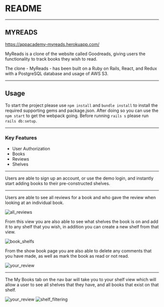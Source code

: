 # README
----------
## MYREADS

https://appacademy-myreads.herokuapp.com/

MyReads is a clone of the website called Goodreads, giving users the functionality to track books they wish to read.

The clone - MyReads - has been built on a Ruby on Rails, React, and Redux with a PostgreSQL database and usage of AWS S3. 

----------

## Usage
To start the project please use `npm install` and `bundle install` to install the required supporting gems and package.json. After doing so you can use the `npm start` to get the webpack going. Before running `rails s` please run `rails db:setup`. 

--------
### Key Features

   * User Authorization 
   * Books
   * Reviews
   * Shelves
--------
Users are able to sign up an account, or use the demo login, and instantly start adding books to their pre-constructed shelves.

--------
Users are able to see all reviews for a book and who gave the review when looking at an individual book.

![all_reviews](https://github.com/Micjoey/MyReads_FSP/blob/master/app/assets/images/All%20Reviews.png)

From this view you are also able to see what shelves the book is on and add it to any shelf that you wish, in addition you can create a new shelf from that view. 

![book_shelfs](https://github.com/Micjoey/MyReads_FSP/blob/master/app/assets/images/Add%20to%20Shelf.png)

From the show book page you are also able to delete any comments that you have made, as well as mark the book as read or not read.

![your_review](https://github.com/Micjoey/MyReads_FSP/blob/master/app/assets/images/personal_review.png)


--------
The My Books tab on the nav bar will take you to your shelf view which will allow a user to see all shelves that they have, and all books that exist on that shelf. 

![your_review](https://github.com/Micjoey/MyReads_FSP/blob/master/app/assets/images/myBooks.png)
![shelf_filtering](https://github.com/Micjoey/MyReads_FSP/blob/master/app/assets/images/filteringmybooks.png)










